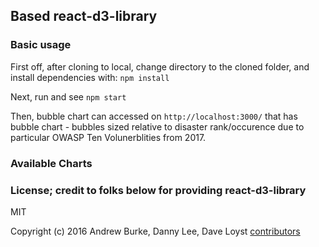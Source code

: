 ## Based react-d3-library


### Basic usage

First off, after cloning to local, change directory to the cloned folder, and install dependencies with:
`npm install`


Next, run and see
`npm start`

Then, bubble chart can accessed on `http://localhost:3000/`  that has bubble chart - bubbles sized relative to disaster rank/occurence due to particular OWASP Ten Volunerblities from 2017.

### Available Charts

### License; credit to folks below for providing react-d3-library  
MIT  

Copyright (c) 2016 Andrew Burke, Danny Lee, Dave Loyst [contributors](https://github.com/orgs/react-d3-library/people)